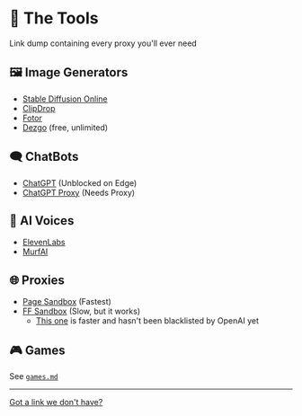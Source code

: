 # 🔨 The Tools
Link dump containing every proxy you'll ever need

## 🖼️ Image Generators
* [Stable Diffusion Online](https://stablediffusionweb.com)
* [ClipDrop](https://clipdrop.co)
* [Fotor](https://www.fotor.com/images/create)
* [Dezgo](https://dezgo.com/) (free, unlimited)

## 🗨️ ChatBots
* [ChatGPT](https://chat.openai.com) (Unblocked on Edge)
* [ChatGPT Proxy](https://chatgptproxy.info) (Needs Proxy)

## 📢 AI Voices
* [ElevenLabs](https://beta.elevenlabs.io/speech-synthesis)
* [MurfAI](https://murf.ai)

## 🌐 Proxies
* [Page Sandbox](https://rapid-tooth-2bc4.qiangqiang.workers.dev) (Fastest)
* [FF Sandbox](https://replit.com/@3kh0/Firefox-browser) (Slow, but it works)
  * [This one](https://replit.com/@ChumIsFun/Firefox-WIP) is faster and hasn't been blacklisted by OpenAI yet

## 🎮 Games
See [`games.md`](./games.md)

---

[Got a link we don't have?](https://forms.gle/9GvZjpAdnfU1rdPp6)
